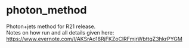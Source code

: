 # photon_method
Photon+jets method for R21 release.  
Notes on how run and all details given here: https://www.evernote.com/l/AKSrAo18RjFKZoClRFmjrWbttqZ3hkrPYGM
